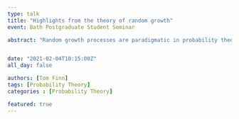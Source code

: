 ```yaml
---
type: talk
title: "Highlights from the theory of random growth"
event: Bath Postgraduate Student Seminar

abstract: "Random growth processes are paradigmatic in probability theory and describe phenomena in many contexts, such as cancer growth, rumour propagation and population dynamics. In this talk, we will explore some classical growth processes and provide an overview for intriguing mathematical results related to them. In particular, we will see diffusion limited aggregation (DLA), a growth process that has defied a strong mathematical treatment for decades. We will discuss known results for DLA and its variations, culminating in an astonishing recent result by Elboim, Nam, and Sly that describes critical behaviour for the model in dimension one, the only dimension that is known to observe a phase transition. "


date: "2021-02-04T10:15:00Z"
all_day: false

authors: [Tom Finn]
tags: [Probability Theory]
categories : [Probability Theory]

featured: true
---
```



